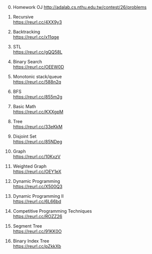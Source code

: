 0. Homework OJ
http://adalab.cs.nthu.edu.tw/contest/26/problems  

1. Recursive  
https://reurl.cc/4XX9y3  

2. Backtracking  
https://reurl.cc/x11qge  

3. STL  
https://reurl.cc/gQQ58L  

4. Binary Search  
https://reurl.cc/OEEW0D  

5. Monotonic stack/queue  
https://reurl.cc/588n2q  

6. BFS  
https://reurl.cc/855m2g  

7. Basic Math  
https://reurl.cc/KXXgpM

8. Tree  
https://reurl.cc/33eKkM  

9. Disjoint Set  
https://reurl.cc/85NDeg  

10. Graph  
https://reurl.cc/10KxzV  

11. Weighted Graph  
https://reurl.cc/OEY1eX

12. Dynamic Programming  
https://reurl.cc/X500Q3

13. Dynamic Programming II  
https://reurl.cc/6L66bd

14. Competitive Programming Techniques  
https://reurl.cc/ROZZ26

15. Segment Tree  
https://reurl.cc/91KK0O

16. Binary Index Tree  
https://reurl.cc/pZkkXb
